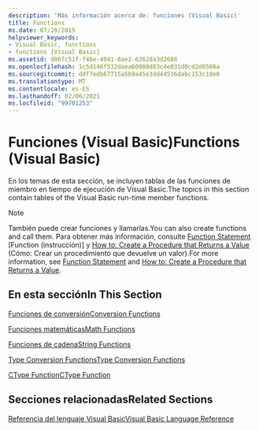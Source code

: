 ```yaml
---
description: 'Más información acerca de: funciones (Visual Basic)'
title: Functions
ms.date: 07/20/2015
helpviewer_keywords:
- Visual Basic, functions
- functions [Visual Basic]
ms.assetid: d86fc51f-f46e-4941-8ae2-6262da3d2688
ms.openlocfilehash: 1c5d146f532daea60080d83c4e031d0cd2d0500a
ms.sourcegitcommit: ddf7edb67715a5b9a45e3dd44536dabc153c1de0
ms.translationtype: MT
ms.contentlocale: es-ES
ms.lasthandoff: 02/06/2021
ms.locfileid: "99701253"
---
```

# <a name="functions-visual-basic"></a><span data-ttu-id="644df-103">Funciones (Visual Basic)</span><span class="sxs-lookup"><span data-stu-id="644df-103">Functions (Visual Basic)</span></span>

<span data-ttu-id="644df-104">En los temas de esta sección, se incluyen tablas de las funciones de miembro en tiempo de ejecución de Visual Basic.</span><span class="sxs-lookup"><span data-stu-id="644df-104">The topics in this section contain tables of the Visual Basic run-time member functions.</span></span>  
  
> [!NOTE]
> <span data-ttu-id="644df-105">También puede crear funciones y llamarlas.</span><span class="sxs-lookup"><span data-stu-id="644df-105">You can also create functions and call them.</span></span> <span data-ttu-id="644df-106">Para obtener más información, consulte [Function Statement](../statements/function-statement.md) [Function (instrucción)] y [How to: Create a Procedure that Returns a Value](../../programming-guide/language-features/procedures/how-to-create-a-procedure-that-returns-a-value.md) (Cómo: Crear un procedimiento que devuelve un valor).</span><span class="sxs-lookup"><span data-stu-id="644df-106">For more information, see [Function Statement](../statements/function-statement.md) and [How to: Create a Procedure that Returns a Value](../../programming-guide/language-features/procedures/how-to-create-a-procedure-that-returns-a-value.md).</span></span>  
  
## <a name="in-this-section"></a><span data-ttu-id="644df-107">En esta sección</span><span class="sxs-lookup"><span data-stu-id="644df-107">In This Section</span></span>  

 [<span data-ttu-id="644df-108">Funciones de conversión</span><span class="sxs-lookup"><span data-stu-id="644df-108">Conversion Functions</span></span>](conversion-functions.md)  
  
 [<span data-ttu-id="644df-109">Funciones matemáticas</span><span class="sxs-lookup"><span data-stu-id="644df-109">Math Functions</span></span>](math-functions.md)  
  
 [<span data-ttu-id="644df-110">Funciones de cadena</span><span class="sxs-lookup"><span data-stu-id="644df-110">String Functions</span></span>](string-functions.md)  
  
 [<span data-ttu-id="644df-111">Type Conversion Functions</span><span class="sxs-lookup"><span data-stu-id="644df-111">Type Conversion Functions</span></span>](type-conversion-functions.md)  
  
 [<span data-ttu-id="644df-112">CType Function</span><span class="sxs-lookup"><span data-stu-id="644df-112">CType Function</span></span>](ctype-function.md)  
  
## <a name="related-sections"></a><span data-ttu-id="644df-113">Secciones relacionadas</span><span class="sxs-lookup"><span data-stu-id="644df-113">Related Sections</span></span>  

 [<span data-ttu-id="644df-114">Referencia del lenguaje Visual Basic</span><span class="sxs-lookup"><span data-stu-id="644df-114">Visual Basic Language Reference</span></span>](../index.md)  
